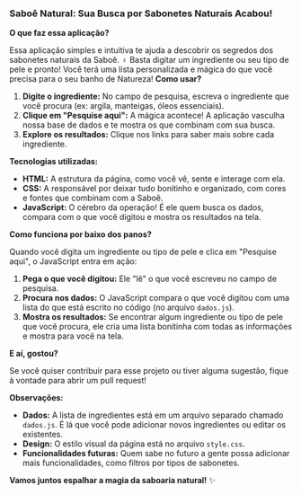 ### **Saboê Natural: Sua Busca por Sabonetes Naturais Acabou!** 

**O que faz essa aplicação?**

Essa aplicação simples e intuitiva te ajuda a descobrir os segredos dos sabonetes naturais da Saboê. ‍♀️ Basta digitar um ingrediente ou seu tipo de pele e pronto! Você terá uma lista personalizada e mágica do que você precisa para o seu banho de Natureza!
**Como usar?**

1. **Digite o ingrediente:** No campo de pesquisa, escreva o ingrediente que você procura (ex: argila, manteigas, óleos essenciais).
2. **Clique em "Pesquise aqui":** A mágica acontece! A aplicação vasculha nossa base de dados e te mostra os que combinam com sua busca.
3. **Explore os resultados:** Clique nos links para saber mais sobre cada ingrediente.

**Tecnologias utilizadas:**

* **HTML:** A estrutura da página, como você vê, sente e interage com ela.
* **CSS:** A responsável por deixar tudo bonitinho e organizado, com cores e fontes que combinam com a Saboê.
* **JavaScript:** O cérebro da operação! É ele quem busca os dados, compara com o que você digitou e mostra os resultados na tela.

**Como funciona por baixo dos panos?**

Quando você digita um ingrediente ou tipo de pele e clica em "Pesquise aqui", o JavaScript entra em ação:

1. **Pega o que você digitou:** Ele "lê" o que você escreveu no campo de pesquisa.
2. **Procura nos dados:** O JavaScript compara o que você digitou com uma lista do que está escrito no código (no arquivo `dados.js`).
3. **Mostra os resultados:** Se encontrar algum ingrediente ou tipo de pele que você procura, ele cria uma lista bonitinha com todas as informações e mostra para você na tela.

**E aí, gostou?**

Se você quiser contribuir para esse projeto ou tiver alguma sugestão, fique à vontade para abrir um pull request! 

**Observações:**

* **Dados:** A lista de ingredientes está em um arquivo separado chamado `dados.js`. É lá que você pode adicionar novos ingredientes ou editar os existentes.
* **Design:** O estilo visual da página está no arquivo `style.css`. 
* **Funcionalidades futuras:** Quem sabe no futuro a gente possa adicionar mais funcionalidades, como filtros por tipos de sabonetes.

**Vamos juntos espalhar a magia da saboaria natural!** ✨
```
